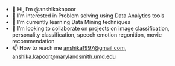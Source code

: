 - 👋 Hi, I’m @anshikakapoor
- 👀 I’m interested in Problem solving using Data Analytics tools
- 🌱 I’m currently learning Data Mining techniques
- 💞️ I’m looking to collaborate on projects on image classification, personality classification, speech emotion regonition, movie recommendation
- 📫 How to reach me anshika1997@gmail.com, anshika.kapoor@marylandsmith.umd.edu

<!---
anshikakapoor/anshikakapoor is a ✨ special ✨ repository because its `README.md` (this file) appears on your GitHub profile.
You can click the Preview link to take a look at your changes.
--->
